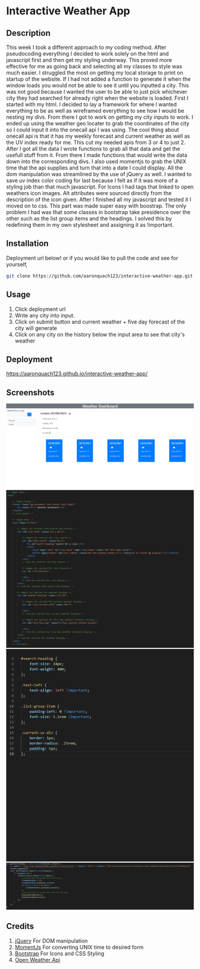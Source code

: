 # Interactive Weather App

## Description
  This week I took a different approach to my coding method. After pseudocoding everything I decided to work solely on the html and javascript first and then get my styling underway. This proved more effective for me as going back and selecting all my classes to style was much easier. I struggled the most on getting my local storage to print on startup of the website. If I had not added a function to generate it when the window loads you would not be able to see it until you inputted a city. This was not good because I wanted the user to be able to just pick whichever city they had searched for already right when the website is loaded. First I started with my html. I decided to lay a framework for where I wanted everything to be as well as wireframed everything to see how I would be nesting my divs. From there I got to work on getting my city inputs to work. I ended up using the weather geo locater to grab the coordinates of the city so I could input it into the onecall api I was using. The cool thing about onecall api is that it has my weekly forecast and current weather as well as the UV index ready for me. This cut my needed apis from 3 or 4 to just 2. After I got all the data I wrote functions to grab all that data and get the usefull stuff from it. From there I made functions that would write the data down into the corresponding divs. I also used momentjs to grab the UNIX time that the api supplies and turn that into a date I could display. All the dom manipulation was streamlined by the use of jQuery as well. I wanted to save uv index color coding for last because I felt as if it was more of a styling job than that much javascript. For Icons I had <a> tags that linked to open weathers icon images. Alt attributes were sourced directly from the description of the icon given. After I finished all my javascript and tested it I moved on to css. This part was made super easy with boostrap. The only problem I had was that some classes in bootstrap take presidence over the other such as the list group items and the headings. I solved this by redefining them in my own stylesheet and assigning it as !important. 
## Installation
  Deployment url below! or if you would like to pull the code and see for yourself,
  ```bash
git clone https://github.com/aaronquach123/interactive-weather-app.git
```
## Usage
 1. Click deployment url
 2. Write any city into input.
 3. Click on submit button and current weather + five day forecast of the city will generate
 4. Click on any city on the history below the input area to see that city's weather
## Deployment
https://aaronquach123.github.io/interactive-weather-app/

## Screenshots
![Screenshot of deployment](./assets/images/deployment.png)
![Screenshot of html](./assets/images/html.png)
![Screenshot of css](./assets/images/css.png)
![Screenshot of citycoordgen](./assets/images/citycoordgen.png)

## Credits
1. [jQuery](https://jquery.com/) For DOM manipulation
2. [MomentJs](https://momentjs.com/) For converting UNIX time to desired form
3. [Bootstrap](https://getbootstrap.com/) For Icons and CSS Styling
4. [Open Weather Api](https://openweathermap.org/)


